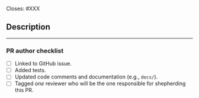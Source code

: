 <!-- < < < < < < < < < < < < < < < < < < < < < < < < < < < < < < < < < ☺
v                    ✰  Thanks for creating a PR! ✰
v    Before smashing the submit button please review the checkboxes.
v    If a checkbox is n/a - please still include it but + a little note why
☺ > > > > > > > > > > > > > > > > > > > > > > > > > > > > > > > > >  -->

Closes: #XXX

## Description

<!-- Add a description of the changes that this PR introduces and the files that
are the most critical to review.
-->

---

### PR author checklist

- [ ] Linked to GitHub issue.
- [ ] Added tests.
- [ ] Updated code comments and documentation (e.g., `docs/`).
- [ ] Tagged _one_ reviewer who will be the one responsible for shepherding this PR.
